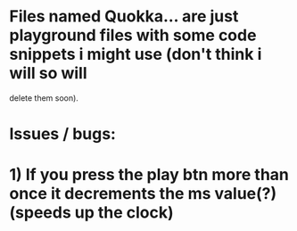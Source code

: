 # Files named Quokka... are just playground files with some code snippets i might use (don't think i will so will 
delete them soon).

# Issues / bugs:
# 1) If you press the play btn more than once it decrements the ms value(?) (speeds up the clock)
